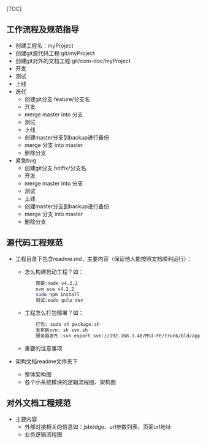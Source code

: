 [TOC]

## 工作流程及规范指导
* 创建工程名：myProject
* 创建git源代码工程:git/myProject
* 创建git对外的文档工程:git/com-doc/myProject
* 开发
* 测试
* 上线
* 迭代
	* 创建git分支 feature/分支名
	* 开发
	* merge master into 分支
	* 测试
	* 上线
	* 创建master分支到backup进行备份
	* merge 分支 into master
	* 删除分支
* 紧急bug
	* 创建git分支 hotfix/分支名
	* 开发
	* merge master into 分支
	* 测试
	* 上线
	* 创建master分支到backup进行备份
	* merge 分支 into master
	* 删除分支



## 源代码工程规范
* 工程目录下包含readme.md，主要内容（保证他人能按照文档顺利运行）：
	* 怎么构建启动工程？如：
		```bash
			需要:node v4.2.2
			nvm use v4.2.2 
			sudo npm install
			调试:sudo gulp dev
		```

	* 工程怎么打包部署？如：
		```bash
			打包: sudo sh package.sh
			发布到svn: sh svn.sh
			服务器发布：svn export svn://192.168.1.40/MSI-FE/trunk/bld/app/dejversion160 /usr/share/nginx/www/trunk/bld/app/dejversion160 --force
		```
	* 重要的注意事项

* 架构文档readme文件夹下
	* 整体架构图
	* 各个小系统模块的逻辑流程图、架构图

## 对外文档工程规范
* 主要内容
	* 外部对接相关的信息如：jsbridge、url参数列表、页面url地址
	* 业务逻辑流程图
